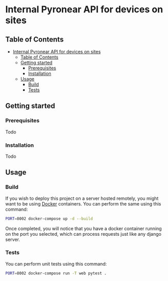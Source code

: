 # Internal Pyronear API for devices on sites

## Table of Contents
- [Internal Pyronear API for devices on sites](#internal-pyronear-api-for-devices-on-sites)
	- [Table of Contents](#table-of-contents)
	- [Getting started](#getting-started)
		- [Prerequisites](#prerequisites)
		- [Installation](#installation)
	- [Usage](#usage)
		- [Build](#build)
		- [Tests](#tests)

## Getting started

### Prerequisites

Todo

### Installation
Todo

## Usage

### Build
If you wish to deploy this project on a server hosted remotely, you might want to be using [Docker](https://www.docker.com/) containers. You can perform the same using this command:

```bash
PORT=8002 docker-compose up -d --build
```

Once completed, you will notice that you have a docker container running on the port you selected, which can process requests just like any django server.

### Tests

You can perform unit tests using this command:

```bash
PORT=8002 docker-compose run -T web pytest .
```
